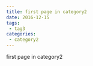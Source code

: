 ```yaml
---
title: first page in category2
date: 2016-12-15
tags:
 - tag3
categories: 
 - category2
---
```


first page in category2
